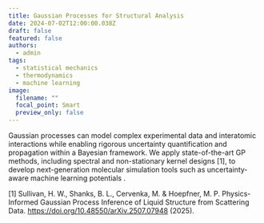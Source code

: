 ```yaml
---
title: Gaussian Processes for Structural Analysis
date: 2024-07-02T12:00:00.038Z
draft: false
featured: false
authors:
  - admin
tags:
  - statistical mechanics
  - thermodynamics
  - machine learning
image:
  filename: ""
  focal_point: Smart
  preview_only: false
---
```

Gaussian processes can model complex experimental data and interatomic interactions while enabling rigorous uncertainty quantification and propagation within a Bayesian framework. We apply state-of-the-art GP methods, including spectral and non-stationary kernel designs [1], to develop next-generation molecular simulation tools such as uncertainty-aware machine learning potentials .

[1] Sullivan, H. W., Shanks, B. L., Cervenka, M. & Hoepfner, M. P. Physics-Informed Gaussian Process Inference of Liquid Structure from Scattering Data. https://doi.org/10.48550/arXiv.2507.07948 (2025).

